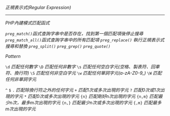*正規表示式(Regular Expression)*

***

*PHP內建模式匹配函式*

*`preg_match()`函式查詢字串中是否存在，找到第一個匹配項後停止搜尋*
*`preg_match_all()`函式查詢字串中的所有匹配項*
*`preg_replace()` 執行正規表示式搜尋和替換*
*`preg_split()`*
*`preg_grep()`*
*`preg_quote()`*

*Pattern*

`\d`	*匹配任何數字*
`\D`	*匹配任何非數字*
`\s`	*匹配任何空白字元(空格、製表符、回車符、換行符)*
`\S`	*匹配任何非空白字元*
`\w`	*匹配任何單詞字元(a-zA-Z0-9_)*
`\W`	*匹配任何非單詞字元*

`^`
`$`
`.`	*匹配除換行符之外的任何字元*
`+`		*匹配1次或多次出現的字元*
`?`		*匹配0次或1次出現的字元*
`*`		*匹配0次或多次出現的字元*
`{n}`	*匹配剛好n次出現的字元*
`{n,m}`	*匹配最少n次，最多m次出現的字元*
`{n,}`	*匹配最少n次或多次出現的字元*
`{,m}`	*匹配最多m次出現的字元*



